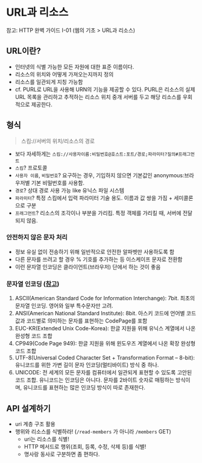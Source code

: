 # URL과 리소스
참고: HTTP 완벽 가이드 I-01 (웹의 기초 > URL과 리소스)


## URL이란?
- 인터넷의 식별 가능한 모든 자원에 대한 표준 이름이다.
- 리소스의 위치와 어떻게 가져오는지까지 정의
- 리소스를 일관되게 지칭 가능함
- cf. PURL로 URL을 사용해 URN의 기능을 제공할 수 있다. PURL은 리소스의 실제 URL 목록을 관리하고 추적하는 리소스 위치 중개 서버를 두고 해당 리소스를 우회적으로 제공한다.


## 형식
> 스킴://서버의 위치/리소스의 경로
- 보다 자세하게는 `스킴://사용자이름:비밀번호@호스트:포트/경로;파라미터?질의#프래그먼트` 
- `스킴`? 프로토콜
- `사용자 이름`, `비밀번호`? 요구하는 경우, 기입하지 않으면 기본값인 anonymous:브라우저별 기본 비밀번호를 사용함.
- `경로`? 상대 경로 사용 가능 like 유닉스 파일 시스템
- `파라미터`? 특정 스킴에서 입력 파라미터 기술 용도. 이름과 값 쌍을 가짐 + 세미콜론으로 구분
- `프래그먼트`? 리소스의 조각이나 부분을 가리킴. 특정 객체를 가리킬 때, 서버에 전달되지 않음.

### 안전하지 않은 문자 처리
- 정보 유실 없이 전송하기 위해 일반적으로 안전한 알파벳만 사용하도록 함
- 다른 문자를 쓰려고 할 경우 % 기호를 추가하는 등 이스케이프 문자로 전환함
- 이런 문자열 인코딩은 클라이언트(브라우저) 단에서 하는 것이 좋음

### 문자열 인코딩 ([참고](https://onlywis.tistory.com/2))
1. ASCII(American Standard Code for Information Interchange): 7bit. 최초의 문자열 인코딩. 영어와 일부 특수문자만 고려.
2. ANSI(American National Standard Institute): 8bit. 아스키 코드에 언어별 코드 값과 코드별로 의미하는 문자를 표현하는 CodePage를 포함
3. EUC-KR(Extended Unix Code-Korea): 한글 지원을 위해 유닉스 계열에서 나온 완성형 코드 조합
4. CP949(Code Page 949): 한글 지원을 위해 윈도우즈 계열에서 나온 확장 완성형 코드 조합
5. UTF-8(Universal Coded Character Set + Transformation Format – 8-bit): 유니코드를 위한 가변 길이 문자 인코딩(멀티바이트) 방식 중 하나. 
6. UNICODE: 전 세계의 모든 문자를 컴퓨터에서 일관되게 표현할 수 있도록 고안된 코드 조합. 유니코드는 인코딩은 아니다. 문자를 2바이트 숫자로 매핑하는 방식이며, 유니코드를 표현하는 많은 인코딩 방식이 따로 존재한다.


## API 설계하기
- uri 계층 구조 활용
- 행위와 리소스를 식별하라! (`/read-members` 가 아니라 `/members` GET)
    - uri는 리소스를 식별!
    - HTTP 메서드로 행위(조회, 등록, 수정, 삭제 등)를 식별!
    - 명사랑 동사로 구분하면 좀 편하다.